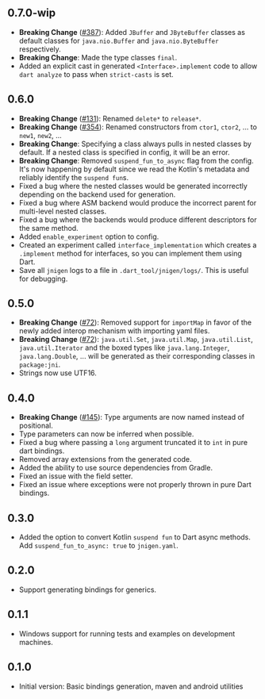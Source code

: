 ## 0.7.0-wip
* **Breaking Change** ([#387](https://github.com/dart-lang/jnigen/issues/387)): Added `JBuffer` and `JByteBuffer` classes as default classes for `java.nio.Buffer` and `java.nio.ByteBuffer` respectively.
* **Breaking Change**: Made the type classes `final`.
* Added an explicit cast in generated `<Interface>.implement` code to allow `dart analyze` to pass when `strict-casts` is set.

## 0.6.0
* **Breaking Change** ([#131](https://github.com/dart-lang/jnigen/issues/131)): Renamed `delete*` to `release*`.
* **Breaking Change** ([#354](https://github.com/dart-lang/jnigen/issues/354)): Renamed constructors from `ctor1`, `ctor2`, ... to `new1`, `new2`, ...
* **Breaking Change**: Specifying a class always pulls in nested classes by default. If a nested class is specified in config, it will be an error.
* **Breaking Change**: Removed `suspend_fun_to_async` flag from the config. It's now happening by default since we read the Kotlin's metadata and reliably identify the `suspend fun`s.
* Fixed a bug where the nested classes would be generated incorrectly depending on the backend used for generation.
* Fixed a bug where ASM backend would produce the incorrect parent for multi-level nested classes.
* Fixed a bug where the backends would produce different descriptors for the same method.
* Added `enable_experiment` option to config.
* Created an experiment called `interface_implementation` which creates a `.implement` method for interfaces, so you can implement them using Dart.
* Save all `jnigen` logs to a file in `.dart_tool/jnigen/logs/`. This is useful for debugging.

## 0.5.0
* **Breaking Change** ([#72](https://github.com/dart-lang/jnigen/issues/72)): Removed support for `importMap` in favor of the newly added interop mechanism with importing yaml files.
* **Breaking Change** ([#72](https://github.com/dart-lang/jnigen/issues/72)): `java.util.Set`, `java.util.Map`, `java.util.List`, `java.util.Iterator` and the boxed types like `java.lang.Integer`, `java.lang.Double`, ... will be generated as their corresponding classes in `package:jni`.
* Strings now use UTF16.

## 0.4.0
* **Breaking Change** ([#145](https://github.com/dart-lang/jnigen/issues/145)): Type arguments are now named instead of positional.
* Type parameters can now be inferred when possible.
* Fixed a bug where passing a `long` argument truncated it to `int` in pure dart bindings.
* Removed array extensions from the generated code.
* Added the ability to use source dependencies from Gradle.
* Fixed an issue with the field setter.
* Fixed an issue where exceptions were not properly thrown in pure Dart bindings.

## 0.3.0
* Added the option to convert Kotlin `suspend fun` to Dart async methods. Add `suspend_fun_to_async: true` to `jnigen.yaml`.

## 0.2.0
* Support generating bindings for generics.

## 0.1.1
* Windows support for running tests and examples on development machines.

## 0.1.0
* Initial version: Basic bindings generation, maven and android utilities
